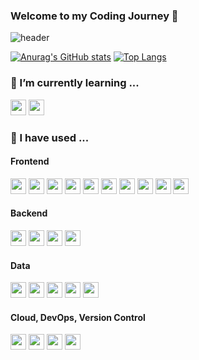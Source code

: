  ### Welcome to my Coding Journey 👋

![header](https://capsule-render.vercel.app/api?type=waving&color=gradient&height=200&section=header&text=🚀%20Code%20with%20Impact%20🚀&fontSize=60&fontColor=#FFFFFF)

[![Anurag's GitHub stats](https://github-readme-stats.vercel.app/api?username=jimhjkim&show_icons=true&theme=radical)](https://github.com/anuraghazra/github-readme-stats)
[![Top Langs](https://github-readme-stats.vercel.app/api/top-langs/?username=jimhjkim&show_icons=true&theme=radical&hide=jupyter%20notebook,handlebars&layout=compact&langs_count=10)](https://github.com/anuraghazra/github-readme-stats)



<h3>🌱 I’m currently learning ...</h3>
<div>
  <img height='25' src="https://img.shields.io/badge/Java-ED8B00?style=for-the-badge&logo=openjdk&logoColor=white"/>
  <img height='25' src="https://img.shields.io/badge/Spring-6DB33F?style=for-the-badge&logo=spring&logoColor=white"/>
</div>

<h3>🥸 I have used ...</h3>
<div>
  <h4>Frontend</h4>
  <img height='25' src="https://img.shields.io/badge/HTML-E34F26?style=flat&logo=HTML5&logoColor=white"/>
  <img height='25' src="https://img.shields.io/badge/CSS-1572B6?style=flat&logo=CSS3&logoColor=white"/>
  <img height='25' src="https://img.shields.io/badge/JavaScript-222222?style=flat&logo=JavaScript&logoColor=F7DF1E"/>
  <img height='25' src="https://img.shields.io/badge/TypeScript-3178C6?style=flat&logo=TypeScript&logoColor=white"/>
  <img height='25' src="https://img.shields.io/badge/React-222222?style=flat&logo=React&logoColor=61DAFB"/>
  <img height='25' src="https://img.shields.io/badge/Jest-C21325?style=flat&logo=Jest&logoColor=white"/>
  <img height='25' src="https://img.shields.io/badge/Storybook-FF4785?style=flat&logo=Storybook&logoColor=white"/>
  <img height='25' src="https://img.shields.io/badge/Mocha-8D6748?style=flat&logo=Mocha&logoColor=white"/>
  <img height='25' src="https://img.shields.io/badge/Chai-A30701?style=flat&logo=Chai&logoColor=white"/>
  <img height='25' src="https://img.shields.io/badge/Cypress-17202C?style=flat&logo=Cypress&logoColor=white"/>


  
  
  <h4>Backend</h4>
  <img height='25' src="https://img.shields.io/badge/Python-3776AB?style=flat&logo=Python&logoColor=white"/>
  <img height='25' src="https://img.shields.io/badge/Node.js-339933?style=flat&logo=Node.js&logoColor=white"/>
  <img height='25' src="https://img.shields.io/badge/Express-000000?style=flat&logo=Express&logoColor=white"/>
  <img height='25' src="https://img.shields.io/badge/Ruby-CC342D?style=flat&logo=ruby&logoColor=white" />
  
  <h4>Data</h4>
  <img height='25' src="https://img.shields.io/badge/PostgreSQL-4169E1?style=flat&logo=PostgreSQL&logoColor=white"/>
  <img height='25' src="https://img.shields.io/badge/MongoDB-47A248?style=flat&logo=MongoDB&logoColor=white"/>
  <img height='25' src="https://img.shields.io/badge/Apache Airflow-E43921?style=flat&logo=Apache+Airflow&logoColor=white"/>
  <img height='25' src="https://img.shields.io/badge/Snowflake-222222?style=flat&logo=Snowflake&logoColor=white"/>
  <img height='25' src="https://img.shields.io/badge/dbt-FF694B?style=flat&logo=dbt&logoColor=white"/>

  <h4>Cloud, DevOps, Version Control</h4>
  <img height='25' src="https://img.shields.io/badge/Git-F05032?style=flat&logo=Git&logoColor=white"/>
  <img height='25' src="https://img.shields.io/badge/Docker-2496ED?style=flat&logo=Docker&logoColor=white"/>
  <img height='25' src="https://img.shields.io/badge/AWS-232F3E?style=flat&logo=Amazon AWS&logoColor=white"/>
  <img height='25' src="https://img.shields.io/badge/Heroku-430098?style=flat&logo=Heroku&logoColor=white"/>
  
  
</div>
<!-- 
<img height='25' src="https://img.shields.io/badge/Go-00ADD8?style=flat-square&logo=Go&logoColor=white"/>
<img height='25' src="https://img.shields.io/badge/Pug-A86454?style=flat-square&logo=Pug&logoColor=white"/>
<img height='25' src="https://img.shields.io/badge/Sass-CC6699?style=flat-square&logo=Sass&logoColor=white"/>
<img height='25' src="https://img.shields.io/badge/styled-components-DB7093?style=flat-square&logo=styled-components CSS&logoColor=white"/>
<img height='25' src="https://img.shields.io/badge/Semantic UI React-35BDB2?style=flat-square&logo=Semantic UI React CSS&logoColor=white"/>
<img height='25' src="https://img.shields.io/badge/Framer-0055FF?style=flat-square&logo=Framer CSS&logoColor=white"/>
<img height='25' src="https://img.shields.io/badge/Next.js-000000?style=flat-square&logo=Next.js&logoColor=white"/>
<img height='25' src="https://img.shields.io/badge/NestJs-E0234E?style=flat-square&logo=NestJs&logoColor=white"/>
<img height='25' src="https://img.shields.io/badge/Socket.io-010101?style=flat-square&logo=Socket.io&logoColor=white"/>
<img height='25' src="https://img.shields.io/badge/WebRTC-333333?style=flat-square&logo=WebRTC&logoColor=white"/>
<img height='25' src="https://img.shields.io/badge/Redux-764ABC?style=flat-square&logo=Redux&logoColor=white"/>
<img height='25' src="https://img.shields.io/badge/Graphql-E10098?style=flat-square&logo=Graphql&logoColor=white"/>
<img height='25' src="https://img.shields.io/badge/Apollo-311C87?style=flat-square&logo=Apollo GraphQL&logoColor=white"/>
<img height='25' src="https://img.shields.io/badge/Gulp-CF4647?style=flat-square&logo=Gulp&logoColor=white"/>
<img height='25' src="https://img.shields.io/badge/Webpack-8DD6F9?style=flat-square&logo=Webpack&logoColor=white"/>
<img height='25' src="https://img.shields.io/badge/MySQL-4479A1?style=flat-square&logo=MySQL&logoColor=white"/>
<img height='25' src="https://img.shields.io/badge/Firebase-FFCA28?style=flat-square&logo=Firebase&logoColor=white"/>
<img height='25' src="https://img.shields.io/badge/Netlify-00C7B7?style=flat-square&logo=Netlify&logoColor=white"/>
<img height='25' src="https://img.shields.io/badge/Vercel-000000?style=flat-square&logo=Vercel&logoColor=white"/>
<br> -->
  
<!--
**jimhjkim/jimhjkim** is a ✨ _special_ ✨ repository because its `README.md` (this file) appears on your GitHub profile.

Here are some ideas to get you started:

- 🔭 I’m currently working on ...
- 🌱 I’m currently learning ...
- 👯 I’m looking to collaborate on ...
- 🤔 I’m looking for help with ...
- 💬 Ask me about ...
- 📫 How to reach me: ...
- 😄 Pronouns: ...
- ⚡ Fun fact: ...
-->
